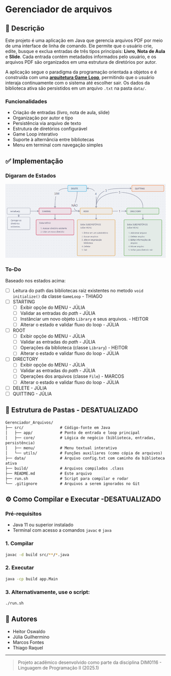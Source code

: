 # Gerenciador de arquivos 

## 📖 Descrição
Este projeto é uma aplicação em Java que gerencia arquivos PDF por meio de uma interface de linha de comando. Ele permite que o usuário crie, edite, busque e exclua entradas de três tipos principais: **Livro**, **Nota de Aula** e **Slide**. Cada entrada contém metadados informados pelo usuário, e os arquivos PDF são organizados em uma estrutura de diretórios por autor.

A aplicação segue o paradigma da programação orientada a objetos e é construída com uma [**arquitetura Game Loop**](https://gameprogrammingpatterns.com/game-loop.html), permitindo que o usuário interaja continuamente com o sistema até escolher sair. Os dados da biblioteca ativa são persistidos em um arquivo `.txt` na pasta `data/`.

### Funcionalidades
- Criação de entradas (livro, nota de aula, slide)
- Organização por autor e tipo
- Persistência via arquivo de texto
- Estrutura de diretórios configurável
- Game Loop interativo
- Suporte à alternância entre bibliotecas
- Menu em terminal com navegação simples

## ✅ Implementação
### Digaram de Estados
![Diagrama de Estados](imgs/diagrama.png)
### To-Do
Baseado nos estados acima:
-[ ] Leitura do path das bibliotecas raiz existentes no metodo `void initialize()` da classe `GameLoop` - THIAGO
-[ ] STARTING
    -[ ] Exibir opçõe do MENU - JÚLIA
    -[ ] Validar as entradas do _path_ - JÚLIA
    -[ ] Instânciar um novo objeto `Library` e seus arquivos. - HEITOR
    -[ ] Alterar o estado e validar fluxo do loop - JÚLIA
-[ ] ROOT
    -[ ] Exibir opçõe do MENU - JÚLIA
    -[ ] Validar as entradas do _path_ - JÚLIA
    -[ ] Operações da biblioteca (classe `Library`) - HEITOR
    -[ ] Alterar o estado e validar fluxo do loop - JÚLIA
 -[ ] DIRECTORY
    -[ ] Exibir opçõe do MENU - JÚLIA
    -[ ] Validar as entradas do _path_ - JÚLIA
    -[ ] Operações dos arquivos (classe `File`)  - MARCOS
    -[ ] Alterar o estado e validar fluxo do loop - JÚLIA
-[ ] DELETE - JÚLIA
-[ ] QUITTING - JÚLIA

## 📁 Estrutura de Pastas - DESATUALIZADO
```
Gerenciador_Arquivos/
├── src/                # Código-fonte em Java
│   ├── app/            # Ponto de entrada e loop principal
│   ├── core/           # Lógica de negócio (biblioteca, entradas, persistência)
│   ├── menu/           # Menu textual interativo
│   └── utils/          # Funções auxiliares (como cópia de arquivos)
├── data/               # Arquivo config.txt com caminho da biblioteca ativa
├── build/              # Arquivos compilados .class
├── README.md           # Este arquivo
├── run.sh              # Script para compilar e rodar
└── .gitignore          # Arquivos a serem ignorados no Git
```

## ⚙️ Como Compilar e Executar -DESATUALIZADO

### Pré-requisitos
- Java 11 ou superior instalado
- Terminal com acesso a comandos `javac` e `java`

### 1. Compilar
```bash
javac -d build src/**/*.java
```

### 2. Executar
```bash
java -cp build app.Main
```

### 3. Alternativamente, use o script:
```bash
./run.sh
```

## 👥 Autores
- Heitor Oswaldo
- Júlia Guilhermino
- Marcos Fontes
- Thiago Raquel

---
> Projeto acadêmico desenvolvido como parte da disciplina DIM0116 - Linguagem de Programação II (2025.1)
